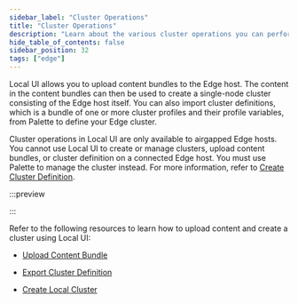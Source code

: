 ```yaml
---
sidebar_label: "Cluster Operations"
title: "Cluster Operations"
description: "Learn about the various cluster operations you can perform from Local UI."
hide_table_of_contents: false
sidebar_position: 32
tags: ["edge"]
---
```


Local UI allows you to upload content bundles to the Edge host. The content in the content bundles can then be used to
create a single-node cluster consisting of the Edge host itself. You can also import cluster definitions, which is a
bundle of one or more cluster profiles and their profile variables, from Palette to define your Edge cluster.

Cluster operations in Local UI are only available to airgapped Edge hosts. You cannot use Local UI to create or manage
clusters, upload content bundles, or cluster definition on a connected Edge host. You must use Palette to manage the
cluster instead. For more information, refer to
[Create Cluster Definition](../../site-deployment/cluster-deployment.md).

:::preview

:::

Refer to the following resources to learn how to upload content and create a cluster using Local UI:

- [Upload Content Bundle](./upload-content-bundle.md)

- [Export Cluster Definition](./export-cluster-definition.md)

- [Create Local Cluster](./create-cluster.md)
